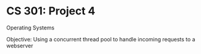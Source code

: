 CS 301: Project 4
==============
Operating Systems<br />

Objective: Using a concurrent thread pool to handle incoming requests to a webserver
